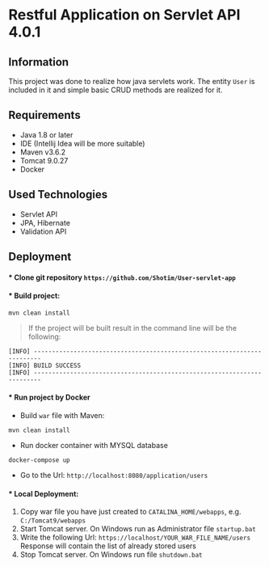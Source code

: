 # Restful Application on Servlet API 4.0.1
## Information
This project was done to realize how java servlets work. The entity `User` is included in it and simple basic CRUD methods are realized for it.

## Requirements
* Java 1.8 or later
* IDE (Intellij Idea will be more suitable)
* Maven v3.6.2
* Tomcat 9.0.27
* Docker

## Used Technologies
* Servlet API
* JPA, Hibernate
* Validation API

## Deployment

#### * Clone git repository `https://github.com/Shotim/User-servlet-app`


#### * Build project:
```
mvn clean install
```

>If the project will be built result in the command line will be the following:
```
[INFO] ------------------------------------------------------------------------
[INFO] BUILD SUCCESS
[INFO] ------------------------------------------------------------------------
```
#### * Run project by Docker
* Build `war` file with Maven:
```
mvn clean install
```
* Run docker container with MYSQL database
```
docker-compose up
```
* Go to the Url:
`
http://localhost:8080/application/users
`
#### * Local Deployment:
1) Copy war file you have just created to `CATALINA_HOME/webapps`, e.g.
`C:/Tomcat9/webapps`
2) Start Tomcat server. On Windows run as Administrator file `startup.bat`
3) Write the following Url: `https://localhost/YOUR_WAR_FILE_NAME/users`
Response will contain the list of already stored users
4) Stop Tomcat server. On Windows run file `shutdown.bat`